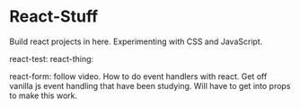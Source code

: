 # React-Stuff

Build react projects in here. Experimenting with CSS and JavaScript.

react-test:
react-thing:

react-form: follow video. How to do event handlers with react. Get off vanilla js event handling that have been studying. Will have to get into props to make this work.
